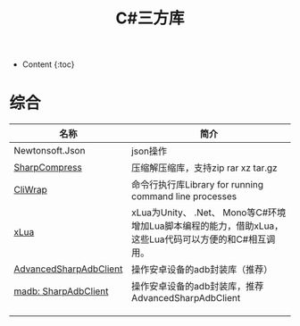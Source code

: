 ﻿---
layout:		post
category:	"program"
title:		"C#三方库"

tags:		[android]
---
- Content
{:toc}


# 综合

| 名称                                                         | 简介                                                         |
| ------------------------------------------------------------ | ------------------------------------------------------------ |
| Newtonsoft.Json                                              | json操作                                                     |
| [SharpCompress](https://github.com/adamhathcock/sharpcompress) | 压缩解压缩库，支持zip rar xz tar.gz                          |
| [CliWrap](https://github.com/Tyrrrz/CliWrap)                 | 命令行执行库Library for running command line processes       |
| [xLua](https://github.com/Tencent/xLua)                      | xLua为Unity、 .Net、 Mono等C#环境增加Lua脚本编程的能力，借助xLua，这些Lua代码可以方便的和C#相互调用。 |
| [AdvancedSharpAdbClient](https://github.com/yungd1plomat/AdvancedSharpAdbClient) | 操作安卓设备的adb封装库（推荐）                              |
| [madb: SharpAdbClient](https://github.com/quamotion/madb)    | 操作安卓设备的adb封装库，推荐AdvancedSharpAdbClient          |
|                                                              |                                                              |
|                                                              |                                                              |
|                                                              |                                                              |


